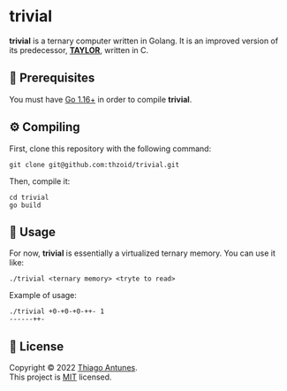 # trivial

**trivial** is a ternary computer written in Golang. It is an improved version of its predecessor, [**TAYLOR**](https://github.com/ternary-club/taylor), written in C.

## 📃 Prerequisites

You must have [Go 1.16+](https://go.dev/doc/install) in order to compile **trivial**.

## ⚙️ Compiling

First, clone this repository with the following command:

```
git clone git@github.com:thzoid/trivial.git
```

Then, compile it:

```
cd trivial
go build
```

## 🚀 Usage

For now, **trivial** is essentially a virtualized ternary memory. You can use it like:

```
./trivial <ternary memory> <tryte to read>
```

Example of usage:

```
./trivial +0-+0-+0-++- 1
------++-
```

## 📝 License

Copyright © 2022 [Thiago Antunes](https://github.com/thzoid).<br />
This project is [MIT](https://github.com/kefranabg/readme-md-generator/blob/master/LICENSE) licensed.
